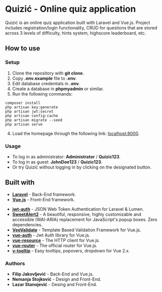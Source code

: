 # Quizić - Online quiz application
Quizić is an online quiz application built with Laravel and Vue.js. Project includes registration/login functionality, CRUD for questions that are stored across 3 levels of difficulty, hints system, highscore leaderboard, etc.
## How to use
### Setup
1. Clone the repository with **git clone**.
2. Copy **.env.example** file to **.env**.
3. Edit database credentials in **.env**.
4. Create a database in **phpmyadmin** or similar. 
5. Run the following commands:
```
composer install
php artisan key:generate
php artisan jwt:secret
php artisan config:cache
php artisan migrate --seed
php artisan serve
```
4. Load the homepage through the following link: [localhost:8000](localhost:8000).
### Usage
* To log in as administrator: **Administrator** / **Quizic123**.
* To log in as guest: **JohnDoe123** / **Quizic123**.
* Or try Quizić without logging in by clicking on the designated button.
## Built with
- **[Laravel](https://laravel.com/)** - Back-End framework.
- **[Vue.js](https://vuejs.org/)** - Front-End framework.
* **[jwt-auth](https://github.com/tymondesigns/jwt-auth)** - JSON Web Token Authentication for Laravel & Lumen.
* **[SweetAlert2](https://sweetalert2.github.io)** - A beautiful, responsive, highly customizable and accessible (WAI-ARIA) replacement for JavaScript's popup boxes. Zero dependencies.
* **[VeeValidate](https://github.com/baianat/vee-validate)** - Template Based Validation Framework for Vue.js.
* **[vue-auth](https://github.com/websanova/vue-auth)** - Jwt Auth library for Vue.js.
* **[vue-resource](https://github.com/pagekit/vue-resource)** - The HTTP client for Vue.js.
* **[vue-router](https://github.com/vuejs/vue-router)** - The official router for Vue.js.
* **[v-tooltip](https://github.com/Akryum/v-tooltip)** - Easy tooltips, popovers, dropdown for Vue 2.x.
### Authors
* **Filip Jakovljević** - Back-End and Vue.js.
* **Nemanja Stojković** - Design and Front-End.
* **Lazar Stanojević** - Desing and Front-End.
